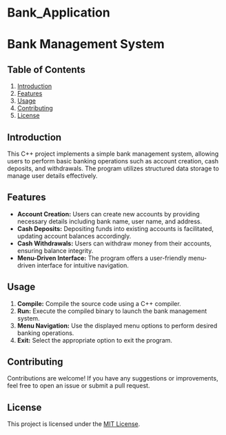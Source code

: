 # Bank_Application
# Bank Management System

## Table of Contents
1. [Introduction](#introduction)
2. [Features](#features)
3. [Usage](#usage)
4. [Contributing](#contributing)
5. [License](#license)

## Introduction
This C++ project implements a simple bank management system, allowing users to perform basic banking operations such as account creation, cash deposits, and withdrawals. The program utilizes structured data storage to manage user details effectively.

## Features
- **Account Creation:** Users can create new accounts by providing necessary details including bank name, user name, and address.
- **Cash Deposits:** Depositing funds into existing accounts is facilitated, updating account balances accordingly.
- **Cash Withdrawals:** Users can withdraw money from their accounts, ensuring balance integrity.
- **Menu-Driven Interface:** The program offers a user-friendly menu-driven interface for intuitive navigation.

## Usage
1. **Compile:** Compile the source code using a C++ compiler.
2. **Run:** Execute the compiled binary to launch the bank management system.
3. **Menu Navigation:** Use the displayed menu options to perform desired banking operations.
4. **Exit:** Select the appropriate option to exit the program.

## Contributing
Contributions are welcome! If you have any suggestions or improvements, feel free to open an issue or submit a pull request.

## License
This project is licensed under the [MIT License](LICENSE).
